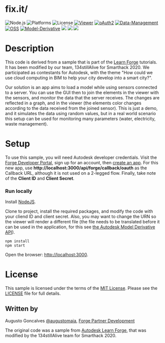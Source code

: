 # fix.it/

![Node.js](https://img.shields.io/badge/node-%3E%3D%2010.0.0-brightgreen.svg)
![Platforms](https://img.shields.io/badge/platform-windows%20%7C%20osx%20%7C%20linux-lightgray.svg)
![License](https://img.shields.io/badge/license-MIT-green.svg)
[![Viewer](https://img.shields.io/badge/Viewer-v7-green.svg)](http://developer.autodesk.com/)
[![oAuth2](https://img.shields.io/badge/oAuth2-v1-green.svg)](http://developer.autodesk.com/)
[![Data-Management](https://img.shields.io/badge/Data%20Management-v1-green.svg)](http://developer.autodesk.com/)
[![OSS](https://img.shields.io/badge/OSS-v2-green.svg)](http://developer.autodesk.com/)
[![Model-Derivative](https://img.shields.io/badge/Model%20Derivative-v2-green.svg)](http://developer.autodesk.com/)
![](https://img.shields.io/github/repo-size/qfl1ck32/Hackathon-2020) ![](https://img.shields.io/github/last-commit/qfl1ck32/Hackathon-2020) ![](https://tokei.rs/b1/github/qfl1ck32/Hackathon-2020)

# Description

This code is derived from a sample that is part of the [Learn Forge](http://learnforge.autodesk.io) tutorials. It has been modified by our team, 134stillAlive for Smarthack 2020. We participated as contestants for Autodesk, with the theme "How could we use cloud computing in BIM to help your city develop into a smart city?".

Our solution is an app aims to load a model while using sensors connected to a server. You can use the GUI then to join the elements in the viewer with the sensors, and monitor the data that the server receives. The changes are reflected in a graph, and in the viewer (the elements color changes according to the data received from the joined sensor). This is just a demo, and it simulates the data using random values, but in a real world scenario this setup can be used for monitoring many parameters (water, electricity, waste management).

# Setup

To use this sample, you will need Autodesk developer credentials. Visit the [Forge Developer Portal](https://developer.autodesk.com), sign up for an account, then [create an app](https://developer.autodesk.com/myapps/create). For this new app, use **http://localhost:3000/api/forge/callback/oauth** as the Callback URL, although it is not used on a 2-legged flow. Finally, take note of the **Client ID** and **Client Secret**.

### Run locally

Install [NodeJS](https://nodejs.org).

Clone to project, install the required packages, and modify the code with your cliend ID and client secret. Also, you may want to change the URN so the viewer will render a different file (the file needs to be translated before it can be used in the application, for this see [the Autodesk Model Derivative API](https://forge.autodesk.com/en/docs/model-derivative/v2/tutorials/translate-to-obj/about-this-tutorial/)).

    npm install
    npm start

Open the browser: [http://localhost:3000](http://localhost:3000).

# License

This sample is licensed under the terms of the [MIT License](http://opensource.org/licenses/MIT).
Please see the [LICENSE](LICENSE) file for full details.

## Written by

Augusto Goncalves [@augustomaia](https://twitter.com/augustomaia), [Forge Partner Development](http://forge.autodesk.com)

The original code was a sample from [Autodesk Learn Forge](http://learnforge.autodesk.io), that was modified by the 134stillAlive team for Smarthack 2020.

